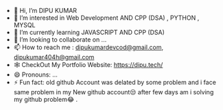 - 👋 Hi, I’m DIPU KUMAR 
- 👀 I’m interested in  Web Development AND CPP (DSA) , PYTHON , MYSQL  
- 🌱 I’m currently learning JAVASCRIPT  AND CPP (DSA)
- 💞️ I’m looking to collaborate on ...
- 📫 How to reach me : dipukumardevcod@gmail.com, dipukumar404h@gmail.com
- 🕸️ CheckOut My Portfolio Website: https://dipu.tech/
- 😄 Pronouns: ... 
- ⚡ Fun fact: old github Account was delated by some problem and i face same problem in my New github account😒 after few days am i solving my github problem😂 .

<!---
dipukumardev/dipukumardev is a ✨ special ✨ repository because its `README.md` (this file) appears on your GitHub profile.
You can click the Preview link to take a look at your changes.
--->
